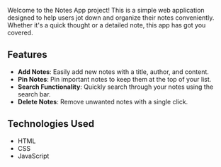 Welcome to the Notes App project! This is a simple web application designed to help users jot down and organize their notes conveniently. Whether it's a quick thought or a detailed note, this app has got you covered.

## Features

- **Add Notes**: Easily add new notes with a title, author, and content.
- **Pin Notes**: Pin important notes to keep them at the top of your list.
- **Search Functionality**: Quickly search through your notes using the search bar.
- **Delete Notes**: Remove unwanted notes with a single click.

## Technologies Used

- HTML
- CSS
- JavaScript
